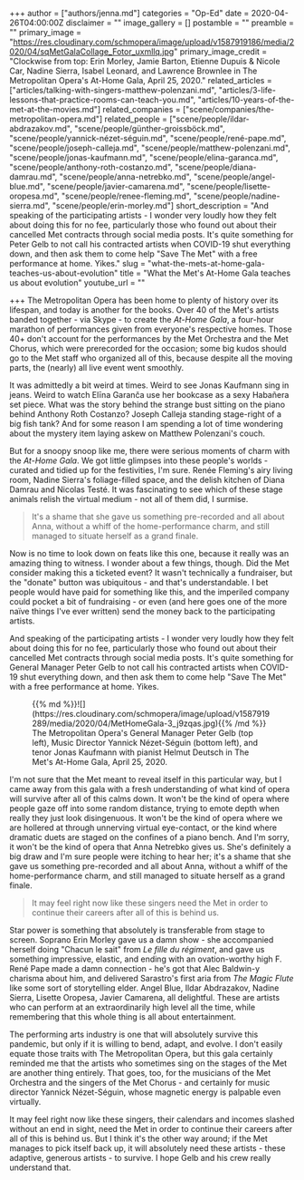 +++
author = ["authors/jenna.md"]
categories = "Op-Ed"
date = 2020-04-26T04:00:00Z
disclaimer = ""
image_gallery = []
postamble = ""
preamble = ""
primary_image = "https://res.cloudinary.com/schmopera/image/upload/v1587919186/media/2020/04/sqMetGalaCollage_Fotor_uxmllq.jpg"
primary_image_credit = "Clockwise from top: Erin Morley, Jamie Barton, Etienne Dupuis & Nicole Car, Nadine Sierra, Isabel Leonard, and Lawrence Brownlee in The Metropolitan Opera's At-Home Gala, April 25, 2020."
related_articles = ["articles/talking-with-singers-matthew-polenzani.md", "articles/3-life-lessons-that-practice-rooms-can-teach-you.md", "articles/10-years-of-the-met-at-the-movies.md"]
related_companies = ["scene/companies/the-metropolitan-opera.md"]
related_people = ["scene/people/ildar-abdrazakov.md", "scene/people/günther-groissböck.md", "scene/people/yannick-nézet-séguin.md", "scene/people/rené-pape.md", "scene/people/joseph-calleja.md", "scene/people/matthew-polenzani.md", "scene/people/jonas-kaufmann.md", "scene/people/elina-garanca.md", "scene/people/anthony-roth-costanzo.md", "scene/people/diana-damrau.md", "scene/people/anna-netrebko.md", "scene/people/angel-blue.md", "scene/people/javier-camarena.md", "scene/people/lisette-oropesa.md", "scene/people/renee-fleming.md", "scene/people/nadine-sierra.md", "scene/people/erin-morley.md"]
short_description = "And speaking of the participating artists - I wonder very loudly how they felt about doing this for no fee, particularly those who found out about their cancelled Met contracts through social media posts. It's quite something for Peter Gelb to not call his contracted artists when COVID-19 shut everything down, and then ask them to come help \"Save The Met\" with a free performance at home. Yikes."
slug = "what-the-mets-at-home-gala-teaches-us-about-evolution"
title = "What the Met's At-Home Gala teaches us about evolution"
youtube_url = ""

+++
The Metropolitan Opera has been home to plenty of history over its lifespan, and today is another for the books. Over 40 of the Met's artists banded together - via Skype - to create the _At-Home Gala_, a four-hour marathon of performances given from everyone's respective homes. Those 40+ don't account for the performances by the Met Orchestra and the Met Chorus, which were prerecorded for the occasion; some big kudos should go to the Met staff who organized all of this, because despite all the moving parts, the (nearly) all live event went smoothly.

It was admittedly a bit weird at times. Weird to see Jonas Kaufmann sing in jeans. Weird to watch Elīna Garanča use her bookcase as a sexy Habañera set piece. What was the story behind the strange bust sitting on the piano behind Anthony Roth Costanzo? Joseph Calleja standing stage-right of a big fish tank? And for some reason I am spending a lot of time wondering about the mystery item laying askew on Matthew Polenzani's couch.

But for a snoopy snoop like me, there were serious moments of charm with the _At-Home Gala_. We got little glimpses into these people's worlds - curated and tidied up for the festivities, I'm sure. Renée Fleming's airy living room, Nadine Sierra's foliage-filled space, and the delish kitchen of Diana Damrau and Nicolas Testé. It was fascinating to see which of these stage animals relish the virtual medium - not all of them did, I surmise.

> It's a shame that she gave us something pre-recorded and all about Anna, without a whiff of the home-performance charm, and still managed to situate herself as a grand finale.

Now is no time to look down on feats like this one, because it really was an amazing thing to witness. I wonder about a few things, though. Did the Met consider making this a ticketed event? It wasn't technically a fundraiser, but the "donate" button was ubiquitous - and that's understandable. I bet people would have paid for something like this, and the imperiled company could pocket a bit of fundraising - or even (and here goes one of the more naïve things I've ever written) send the money back to the participating artists.

And speaking of the participating artists - I wonder very loudly how they felt about doing this for no fee, particularly those who found out about their cancelled Met contracts through social media posts. It's quite something for General Manager Peter Gelb to not call his contracted artists when COVID-19 shut everything down, and then ask them to come help "Save The Met" with a free performance at home. Yikes.

<figure data-type="image">{{% md %}}![](https://res.cloudinary.com/schmopera/image/upload/v1587919289/media/2020/04/MetHomeGala-3_j9zqas.jpg){{% /md %}}

<figcaption>The Metropolitan Opera's General Manager Peter Gelb (top left), Music Director Yannick Nézet-Séguin (bottom left), and tenor Jonas Kaufmann with pianist Helmut Deutsch in The Met's At-Home Gala, April 25, 2020.</figcaption>

</figure>

I'm not sure that the Met meant to reveal itself in this particular way, but I came away from this gala with a fresh understanding of what kind of opera will survive after all of this calms down. It won't be the kind of opera where people gaze off into some random distance, trying to emote depth when really they just look disingenuous. It won't be the kind of opera where we are hollered at through unnerving virtual eye-contact, or the kind where dramatic duets are staged on the confines of a piano bench. And I'm sorry, it won't be the kind of opera that Anna Netrebko gives us. She's definitely a big draw and I'm sure people were itching to hear her; it's a shame that she gave us something pre-recorded and all about Anna, without a whiff of the home-performance charm, and still managed to situate herself as a grand finale.

> It may feel right now like these singers need the Met in order to continue their careers after all of this is behind us.

Star power is something that absolutely is transferable from stage to screen. Soprano Erin Morley gave us a damn show - she accompanied herself doing "Chacun le sait" from _Le fille du régiment_, and gave us something impressive, elastic, and ending with an ovation-worthy high F. René Pape made a damn connection - he's got that Alec Baldwin-y charisma about him, and delivered Sarastro's first aria from _The Magic Flute_ like some sort of storytelling elder. Angel Blue, Ildar Abdrazakov, Nadine Sierra, Lisette Oropesa, Javier Camarena, all delightful. These are artists who can perform at an extraordinarily high level all the time, while remembering that this whole thing is all about entertainment.

The performing arts industry is one that will absolutely survive this pandemic, but only if it is willing to bend, adapt, and evolve. I don't easily equate those traits with The Metropolitan Opera, but this gala certainly reminded me that the artists who sometimes sing on the stages of the Met are another thing entirely. That goes, too, for the musicians of the Met Orchestra and the singers of the Met Chorus - and certainly for music director Yannick Nézet-Séguin, whose magnetic energy is palpable even virtually. 

It may feel right now like these singers, their calendars and incomes slashed without an end in sight, need the Met in order to continue their careers after all of this is behind us. But I think it's the other way around; if the Met manages to pick itself back up, it will absolutely need these artists - these adaptive, generous artists - to survive. I hope Gelb and his crew really understand that.